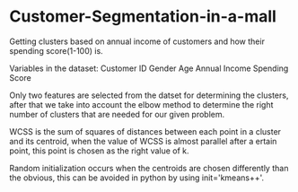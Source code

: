 # Customer-Segmentation-in-a-mall
Getting clusters based on annual income of customers and how their spending score(1-100) is.

Variables in the dataset:
Customer ID
Gender
Age
Annual Income
Spending Score

Only two features are selected from the datset for determining the clusters, after that we take into account the elbow method to determine the right number of clusters
that are needed for our given problem. 

WCSS is the sum of squares of distances between each point in a cluster and its centroid, when the value of WCSS is almost parallel after a ertain point, this point 
is chosen as the right value of k.

Random initialization occurs when the centroids are chosen differently than the obvious, this can be avoided in python by using init='kmeans++'.



